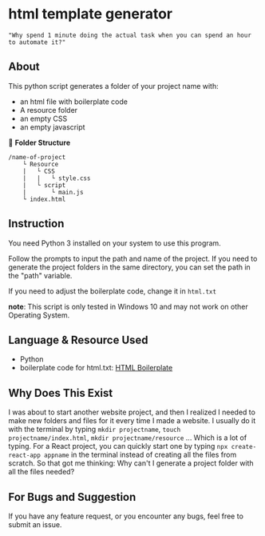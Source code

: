 # html template generator
    "Why spend 1 minute doing the actual task when you can spend an hour to automate it?"

## About
This python script generates a folder of your project name with:
+ an html file with boilerplate code
+ A resource folder
+ an empty CSS 
+ an empty javascript 

📁 **Folder Structure** 

    /name-of-project
        └ Resource
        |   └ CSS
        |   |   └ style.css
        |   └ script
        |       └ main.js
        └ index.html


## Instruction
You need Python 3 installed on your system to use this program.

Follow the prompts to input the path and name of the project. If you need to generate the project folders in the same directory, you can set the path in the "path" variable.   

If you need to adjust the boilerplate code, change it in `html.txt`

**note**: This script is only tested in Windows 10 and may not work on other Operating System.

## Language & Resource Used
+ Python
+ boilerplate code for html.txt: [HTML Boilerplate](https://htmlboilerplates.com/)

## Why Does This Exist
I was about to start another website project, and then I realized I needed to make new folders and files for it every time I made a website. I usually do it with the terminal by typing `mkdir projectname`, `touch projectname/index.html`, `mkdir projectname/resource` ... Which is a lot of typing. For a React project, you can quickly start one by typing `npx create-react-app appname` in the terminal instead of creating all the files from scratch. So that got me thinking: Why can't I generate a project folder with all the files needed?  

## For Bugs and Suggestion
If you have any feature request, or you encounter any bugs, feel free to submit an issue.